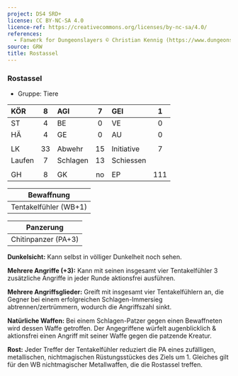 ```yaml
---
project: DS4 SRD+
license: CC BY-NC-SA 4.0
licence-ref: https://creativecommons.org/licenses/by-nc-sa/4.0/
references: 
  - Fanwerk for Dungeonslayers © Christian Kennig (https://www.dungeonslayers.net/)
source: GRW
title: Rostassel
---
```


### Rostassel

- Gruppe: Tiere

| KÖR    |  8  | AGI      |  7  | GEI        |  1  |
| :----- | :-: | :------- | :-: | :--------- | :-: |
| ST     |  4  | BE       |  0  | VE         |  0  |
| HÄ     |  4  | GE       |  0  | AU         |  0  |
|        |     |          |     |            |     |
| LK     | 33  | Abwehr   | 15  | Initiative |  7  |
| Laufen |  7  | Schlagen | 13  | Schiessen  |     |
|        |     |          |     |            |     |
| GH     |  8  | GK       | no  | EP         | 111 |

|      Bewaffnung       |
| :-------------------: |
| Tentakelfühler (WB+1) |

|      Panzerung      |
| :-----------------: |
| Chitinpanzer (PA+3) |

**Dunkelsicht:** Kann selbst in völliger Dunkelheit noch sehen.

**Mehrere Angriffe (+3):** Kann mit seinen insgesamt vier Tentakelfühler 3 zusätzliche Angriffe in jeder Runde aktionsfrei ausführen.

**Mehrere Angriffsglieder:** Greift mit insgesamt vier Tentakelfühlern an, die Gegner bei einem erfolgreichen Schlagen-Immersieg abtrennen/zertrümmern, wodurch die Angriffszahl sinkt.

**Natürliche Waffen:** Bei einem Schlagen-Patzer gegen einen Bewaffneten wird dessen Waffe getroffen. Der Angegriffene würfelt augenblicklich & aktionsfrei einen Angriff mit seiner Waffe gegen die patzende Kreatur.

**Rost:** Jeder Treffer der Tentakelfühler reduziert die PA eines zufälligen, metallischen, nichtmagischen Rüstungsstückes des Ziels um 1. Gleiches gilt für den WB nichtmagischer Metallwaffen, die die Rostassel treffen.

